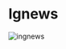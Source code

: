 # Ignews

![ingnews](https://user-images.githubusercontent.com/52883429/134574490-9a365109-fc02-4a7f-9857-9e36bae265b4.jpeg)
